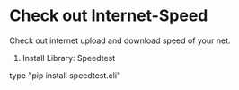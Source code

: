 # Check out Internet-Speed
Check out internet upload and download speed of your net.

1. Install Library: Speedtest

type "pip install speedtest.cli"
